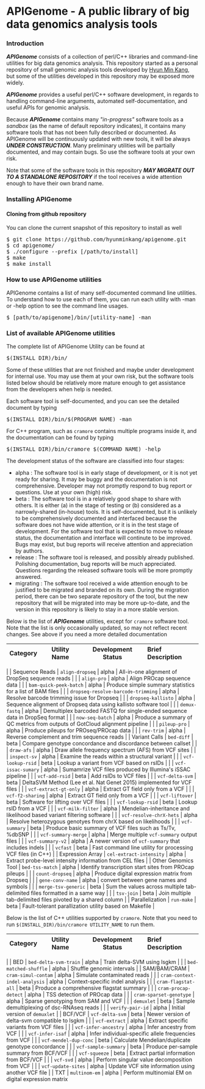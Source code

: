 # APIGenome - A public library of big data genomics analysis tools

### Introduction

**_APIGenome_** consists of a collection of perl/C++ libraries and command-line utilities for big data genomics analysis. This repository started as a personal repository of small genomic analysis tools developed by [Hyun Min Kang](https://sph.umich.edu/faculty-profiles/kang-hyunmin.html), but some of the utilities developed in this repository may be exposed more widely.

**_APIGenome_** provides a useful perl/C++ software development, in regards to handling command-line arguments, automated self-documentation, and useful APIs for genomic analysis.

Because **_APIGenome_** contains many _"in-progress"_ software tools as a _sandbox_ (as the name of default repository indicates), it contains many software tools that has not been fully described or documented. As APIGenome will be continuously updated with new tools, it will be always **_UNDER CONSTRUCTION_**. Many preliminary utilities will be partially documented, and may contain bugs. So use the software tools at your own risk.

Note that some of the software tools in this repository **_MAY MIGRATE OUT TO A STANDALONE REPOSITORY_** if the tool receives a wide attention enough to have their own brand name. 


### Installing APIGenome

#### Cloning from github repository

You can clone the current snapshot of this repository to install as well

<pre>
$ git clone https://github.com/hyunminkang/apigenome.git
$ cd apigenome/
$ ./configure --prefix [/path/to/install]
$ make
$ make install </pre>

### How to use APIGenome utilities

APIGenome contains a list of many self-documented command line utilities. To understand how to use each of them, you can run each utility with -man or -help option to see the command line usages.

<pre>
$ [path/to/apigenome]/bin/[utility-name] -man </pre>

### List of available APIGenome utilities

The complete list of APIGenome Utility can be found at 
<pre>$(INSTALL_DIR)/bin/</pre> 
Some of these utilities that are not finished and maybe under development for internal use. You may use them at your own risk, but the software tools listed below should be relatively more mature enough to get assistance from the developers when help is needed.

Each software tool is self-documented, and you can see the detailed document by typing
<pre>$(INSTALL_DIR)/bin/$(PROGRAM_NAME) -man</pre>

For C++ program, such as <code>cramore</code> contains multiple programs inside it, and the documentation can be found by typing
<pre>$(INSTALL_DIR)/bin/cramore $(COMMAND_NAME) -help</pre>

The development status of the software are classified into four stages:
* alpha : The software tool is in early stage of development, or it is not yet ready for sharing. It may be buggy and the documentation is not comprehensive. Developer may not promptly respond to bug report or questions. Use at your own (high) risk. 
* beta : The software tool is in a relatively good shape to share with others. It is either (a) in the stage of testing or (b) considered as a narrowly-shared (in-house) tools. It is self-documented, but it is unlikely to be comprehensively documented and interfaced because the software does not have wide attention, or it is in the test stage of development. For the software tool that is expected to move to release status, the documentation and interface will continute to be improved. Bugs may exist, but bug reports will receive attention and appreciation by authors. 
* release : The software tool is released, and possibly already published. Polishing documentation, bug reports will be much appreciated. Questions regarding the released software tools will be more promptly answered.
* migrating : The software tool received a wide attention enough to be justified to be migrated and branded on its own. During the migration period, there can be two separate repository of the tool, but the new repository that will be migrated into may be more up-to-date, and the version in this repository is likely to stay in a more stable version.

Below is the list of **_APIGenome_** utilities, except for `cramore` software tool. Note that the list is only occasionally updated, so may not reflect recent changes. See above if you need a more detailed documentation

| Category | Utility Name  | Development Status | Brief Description |
| :------ |:--------------:|:--------------:|:----------------------- |
| 
| Sequence Reads | `align-dropseq` | alpha | All-in-one alignment of DropSeq sequence reads |
|                | `align-pro` | alpha | Align PROcap sequence data |
|                | `bam-quick-peek-batch` | alpha | Produce simple summary statistics for a list of BAM files |
|                | `dropseq-resolve-barcode-trimming` | alpha | Resolve barcode trimming issue for Dropseq |
|                | `dropseq-kallisto` | alpha | Sequence alignment of Dropseq data using kallisto software tool |
|                | `demux-fastq` | alpha | Demultiplex barcoded FASTQ for single-ended sequence data in DropSeq format |
|                | `now-seq-batch` | alpha | Produce a summary of QC metrics from outputs of GotCloud alignment pipeline |
|                | `pileup-pro` | alpha | Produce pileups for PROseq/PROcap data |
|                | `rev-trim` | alpha | Reverse complement and trim sequence reads |
| Variant Calls | `bed-diff` | beta | Compare genotype concordance and discordance between callset |
|               | `draw-afs` | alpha | Draw allele frequency spectrum (AFS) from VCF sites |
|               | `inspect-sv` | alpha | Examine the reads within a structural variant |
|               | `vcf-lookup-rsid` | beta | Lookup a variant from VCF based on rsIDs |
|               | `vcf-issac-sumary` | alpha | Sumamrize VCF files produced by Illumina's iSSAC pipeline |
|               | `vcf-add-rsid` | beta | Add rsIDs to VCF files |
|               | `vcf-delta-svm` | beta | DeltaSVM Method (Lee et al. Nat Genet 2015) implemented for VCF files |
|               | `vcf-extract-gt-only` | alpha | Extract GT field only from a VCF |
|               | `vcf-f2-sharing` | alpha | Extract GT field only from a VCF |
|               | `vcf-liftover` | beta | Software for lifting over VCF files |
|               | `vcf-lookup-rsid` | beta | Lookup rsID from a VCF |
|               | `vcf-milk-filter` | alpha | Mendelian-inheritance and likelihood based variant filtering software |
|               | `vcf-resolve-chrX-hets` | alpha | Resolve heterozygous genotyes from chrX based on likelihoods |
|               | `vcf-summary` | beta | Produce basic summary of VCF files such as Ts/Tv, %dbSNP |
|               | `vcf-summary-merge` | alpha | Merge multiple `vcf-summary` output files |
|               | `vcf-summary-v2` | alpha | A newer version of `vcf-summary` that includes indels |
|               | `vcfast` | beta | Fast command line utility for processing VCF files (in C++) |
| Expression Array | `cel-extract-intensity` | alpha | Extract probe-level intensity information from CEL files |
| Other Genomics Tool | `bed-tss-match` | alpha | Identify transcription start sites from PROcap pileups |
|                | `count-dropseq` | alpha | Produce digital expression matrix from Dropseq |
|                 | `gene-conv-name` | alpha | convert between gene names and symbols |
|                 | `merge-tsv-generic` | beta | Sum the values across multiple tab-delimited files formatted in a same way |
|                 | `tsv-join` | beta | Join multiple tab-delimited files pivoted by a shared column |
| Parallelization | `run-make` | beta | Fault-tolerant parallization utility based on Makefile |


Below is the list of C++ utilities supported by `cramore`. Note that you need to run `$(INSTALL_DIR)/bin/cramore UTILITY_NAME` to run them. 

| Category | Utility Name  | Development Status | Brief Description |
| :------ |:--------------:|:--------------:|:----------------------- |
| 
| BED           | `bed-delta-svm-train` | alpha | Train delta-SVM using lsgkm |
|               | `bed-matched-shuffle` | alpha | Shuffle genomic intervals |
| SAM/BAM/CRAM | `cram-simul-contam` | alpha | Simulate contaminated reads |
|                | `cram-context-indel-analysis` | alpha | Context-specific indel analysis |
|                | `cram-flagstat-all` | beta | Produce a comprehensive flagstat summary |
|                | `cram-procap-detect` | alpha | TSS detection of PROcap data |
|                | `cram-sparset-genotype` | alpha | Sparse genotyping from SAM and VCF |
|                | `demuxlet`          | beta | Sample demultiplexing of dsc-RNAseq reads |
|                | `verify-pair-id`          | alpha | Initial version of `demuxlet` |
| BCF/VCF        | `vcf-delta-svm`  | beta | Newer version of delta-svm compatible to lsgkm |
|                | `vcf-extract`  | alpha | Extract specific variants from VCF files |
|                | `vcf-infer-ancestry`  | alpha | Infer ancestry from VCF |
|                | `vcf-infer-isaf`  | alpha | Infer individual-specific allele frequencies from VCF |
|                | `vcf-mendel-dup-conc`  | beta | Calculate Mendelian/duplicate genotype concordance |
|                | `vcf-sample-summary`  | beta | Produce per-sample summary from BCF/VCF |
|                | `vcf-squeeze`  | beta | Extract partial information from BCF/VCF |
|                | `vcf-svd`      | alpha | Perform singular value decomposition from VCF |
|                | `vcf-update-sites`      | alpha | Update VCF site information using another VCF file |
| TXT            | `multinom-em` | alpha | Perform multinomial EM on digital expression matrix
